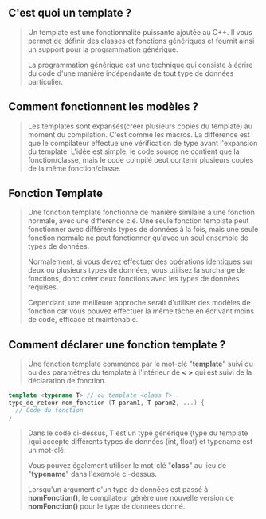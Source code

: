 ## C'est quoi un template ?
> Un template  est une fonctionnalité puissante ajoutée au C++. Il vous permet de définir des classes et fonctions génériques et fournit ainsi un support pour la programmation générique.
>
>La programmation générique est une technique qui consiste à écrire du code d'une manière indépendante de tout type de données particulier.

## Comment fonctionnent les modèles ?
>Les templates sont expansés(créer plusieurs copies du template) au moment du compilation. C'est comme les macros. La différence est que le compilateur effectue une vérification de type avant l'expansion du template. L'idée est simple, le code source ne contient que la fonction/classe, mais le code compilé peut contenir plusieurs copies de la même fonction/classe.

## Fonction Template
>Une fonction template fonctionne de manière similaire à une fonction normale, avec une différence clé. Une seule fonction template peut fonctionner avec différents types de données à la fois, mais une seule fonction normale ne peut fonctionner qu'avec un seul ensemble de types de données.
>
>Normalement, si vous devez effectuer des opérations identiques sur deux ou plusieurs types de données, vous utilisez la surcharge de fonctions, donc créer deux fonctions avec les types de données requises.
>
>Cependant, une meilleure approche serait d'utiliser des modèles de fonction car vous pouvez effectuer la même tâche en écrivant moins de code, efficace et maintenable.
## Comment déclarer une fonction template ?
>Une fonction template commence par le mot-clé "**template**" suivi du ou des paramètres du template à l'intérieur de **< >** qui est suivi de la déclaration de fonction.
>
```c++
template <typename T> // ou template <class T>
type_de_retour nom_fonction (T param1, T param2, ...) {
  // Code du fonction
}
```
>
>Dans le code ci-dessus, T est un type générique (type du template )qui accepte différents types de données (int, float) et typename est un mot-clé.
>
>Vous pouvez également utiliser le mot-clé "**class**" au lieu de "**typename**" dans l'exemple ci-dessus.
>
>Lorsqu'un argument d'un type de données est passé à **nomFonction()**, le compilateur génère une nouvelle version de **nomFonction()** pour le type de données donné.